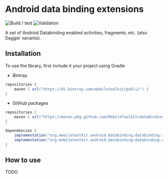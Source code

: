 # Android data binding extensions 

![Build / test](https://github.com/MobileToolkit/databinding-android/workflows/Build%20/%20test/badge.svg)
![Validation](https://github.com/MobileToolkit/databinding-android/workflows/Validation/badge.svg)

A set of Android Databinding enabled activities, fragments, etc. (also Dagger variants).



## Installation

To use the library, first include it your project using Gradle

 * Bintray
 
```groovy
repositories {
    maven { url("https://dl.bintray.com/mobiletoolkit/public") }
}
```
      
* GitHub packages

```groovy
repositories {
    maven { url("https://maven.pkg.github.com/MobileToolkit/databinding-android") }
}
```

```groovy
dependencies {
    implementation("org.mobiletoolkit.android.databinding:databinding:{RELEASE_TAG}")
    implementation("org.mobiletoolkit.android.databinding:databinding-dagger:{RELEASE_TAG}")
}
```


## How to use

TODO